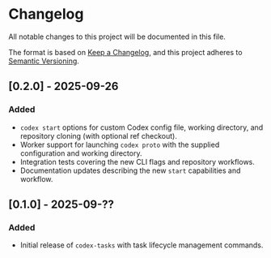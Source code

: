 # Changelog

All notable changes to this project will be documented in this file.

The format is based on [Keep a Changelog](https://keepachangelog.com/en/1.1.0/),
and this project adheres to [Semantic Versioning](https://semver.org/spec/v2.0.0.html).

## [0.2.0] - 2025-09-26
### Added
- `codex start` options for custom Codex config file, working directory, and repository cloning (with optional ref checkout).
- Worker support for launching `codex proto` with the supplied configuration and working directory.
- Integration tests covering the new CLI flags and repository workflows.
- Documentation updates describing the new `start` capabilities and workflow.

## [0.1.0] - 2025-09-??
### Added
- Initial release of `codex-tasks` with task lifecycle management commands.
